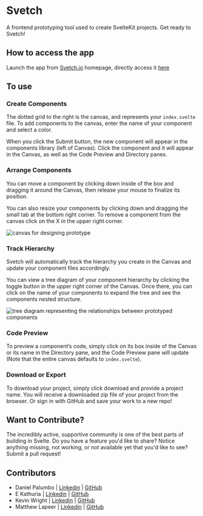 # Svetch

A frontend prototyping tool used to create SvelteKit projects. Get ready to Svetch!

## How to access the app

Launch the app from [Svetch.io](https://www.svetch.io/) homepage, directly access it [here](https://app.svetch.io)

## To use

### Create Components

The dotted grid to the right is the canvas, and represents your `index.svelte` file. To add components to the canvas, enter the name of your component and select a color.

When you click the Submit button, the new component will appear in the components library (left of Canvas). Click the component and it will appear in the Canvas, as well as the Code Preview and Directory panes.

### Arrange Components

You can move a component by clicking down inside of the box and dragging it around the Canvas, then release your mouse to finalize its position.

You can also resize your components by clicking down and dragging the small tab at the bottom right corner. To remove a component from the canvas click on the X in the upper right corner.

<img src="./static/canvas.png" alt="canvas for designing prototype"/>

### Track Hierarchy

Svetch will automatically track the hierarchy you create in the Canvas and update your component files accordingly.

You can view a tree diagram of your component hierarchy by clicking the toggle button in the upper right corner of the Canvas. Once there, you can click on the name of your components to expand the tree and see the components nested structure.

<img src="./static/tree.png" alt="tree diagram representing the relationships between prototyped components"/>

### Code Preview

To preview a component’s code, simply click on its box inside of the Canvas or its name in the Directory pane, and the Code Preview pane will update (Note that the entire canvas defaults to `index.svelte`).

### Download or Export

To download your project, simply click download and provide a project name. You will receive a downloaded zip file of your project from the browser. Or sign in with GitHub and save your work to a new repo!

## Want to Contribute?

The incredibly active, supportive community is one of the best parts of building in Svelte. Do you have a feature you'd like to share? Notice anything missing, not working, or not available yet that you'd like to see? Submit a pull request!

## Contributors

- Daniel Palumbo | [Linkedin](https://www.linkedin.com/in/daniel-palumbo-735715137/) | [GitHub](https://github.com/DRPalumbo17)
- E Kathuria | [Linkedin](https://linkedin.com/in/ekathuria) | [GitHub](https://github.com/bozoputer)
- Kevin Wright | [Linkedin](http://www.linkedin.com/in/kwrightt/) | [GitHub](https://github.com/ktw33)
- Matthew Lapeer | [Linkedin](https://www.linkedin.com/in/matthew-lapeer) | [GitHub](https://github.com/matthewlapeer)
